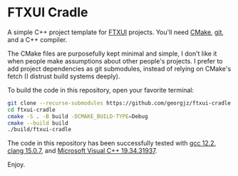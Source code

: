 # FTXUI Cradle

A simple C++ project template for [FTXUI][ftxui] projects. You'll need [CMake][cmake], [git][g], and a C++ compiler.

The CMake files are purposefully kept minimal and simple, I don't like it when people make assumptions about other people's projects. I prefer to add project dependencies as git submodules, instead of relying on CMake's fetch (I distrust build systems deeply).

To build the code in this repository, open your favorite terminal:

```bash
git clone --recurse-submodules https://github.com/georgjz/ftxui-cradle.git
cd ftxui-cradle
cmake -S . -B build -DCMAKE_BUILD-TYPE=Debug
cmake --build build
./build/ftxui-cradle
```

The code in this repository has been successfully tested with [gcc 12.2][gcc], [clang 15.0.7][clang], and [Microsoft Visual C++ 19.34.31937][msvc].

Enjoy.

[ftxui]: https://github.com/ArthurSonzogni/FTXUI
[cmake]: https://cmake.org
[g]: https://git-scm.com
[gcc]: https://gcc.gnu.org
[clang]: https://clang.llvm.org
[msvc]: https://docs.microsoft.com/en-us/cpp/
